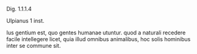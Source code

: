Dig. 1.1.1.4

Ulpianus 1 inst.

Ius gentium est, quo gentes humanae utuntur. quod a naturali recedere facile intellegere licet, quia illud omnibus animalibus, hoc solis hominibus inter se commune sit.